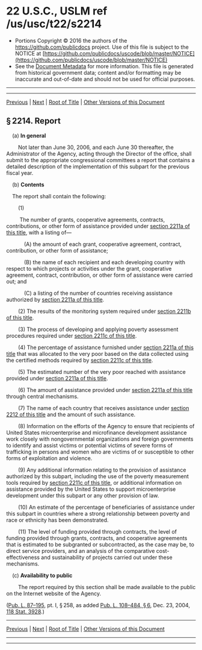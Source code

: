 ---
---

# 22 U.S.C., USLM ref /us/usc/t22/s2214

* Portions Copyright © 2016 the authors of the https://github.com/publicdocs project.
  Use of this file is subject to the NOTICE at [https://github.com/publicdocs/uscode/blob/master/NOTICE](https://github.com/publicdocs/uscode/blob/master/NOTICE)
* See the [Document Metadata](././../../../../../../../..//README.md) for more information.
  This file is generated from historical government data; content and/or formatting may be inaccurate and out-of-date and should not be used for official purposes.

----------
----------

[Previous](./../../../../../../../..//us/usc/t22/ch32/schI/ptII/sptvi/dD/m__us_usc_t22_ch32_schI_ptII_sptvi_dD.md) | [Next](./../../../../../../../..//us/usc/t22/ch32/schI/ptII/sptvi/dD/m__us_usc_t22_s2214a.md) | [Root of Title](./../../../../../../../../) | [Other Versions of this Document](https://publicdocs.github.io/go/links?ns=uslm&ref=%2Fus%2Fusc%2Ft22%2Fs2214)

## § 2214. Report

    (a) __In general__ 

        Not later than June 30, 2006, and each June 30 thereafter, the Administrator of the Agency, acting through the Director of the office, shall submit to the appropriate congressional committees a report that contains a detailed description of the implementation of this subpart for the previous fiscal year.

    (b) __Contents__ 

    The report shall contain the following:

        (1)

         The number of grants, cooperative agreements, contracts, contributions, or other form of assistance provided under [section 2211a of this title][/us/usc/t22/s2211a], with a listing of—

            (A) the amount of each grant, cooperative agreement, contract, contribution, or other form of assistance;

            (B) the name of each recipient and each developing country with respect to which projects or activities under the grant, cooperative agreement, contract, contribution, or other form of assistance were carried out; and

            (C) a listing of the number of countries receiving assistance authorized by [section 2211a of this title][/us/usc/t22/s2211a].

        (2) The results of the monitoring system required under [section 2211b of this title][/us/usc/t22/s2211b].

        (3) The process of developing and applying poverty assessment procedures required under [section 2211c of this title][/us/usc/t22/s2211c].

        (4) The percentage of assistance furnished under [section 2211a of this title][/us/usc/t22/s2211a] that was allocated to the very poor based on the data collected using the certified methods required by [section 2211c of this title][/us/usc/t22/s2211c].

        (5) The estimated number of the very poor reached with assistance provided under [section 2211a of this title][/us/usc/t22/s2211a].

        (6) The amount of assistance provided under [section 2211a of this title][/us/usc/t22/s2211a] through central mechanisms.

        (7) The name of each country that receives assistance under [section 2212 of this title][/us/usc/t22/s2212] and the amount of such assistance.

        (8) Information on the efforts of the Agency to ensure that recipients of United States microenterprise and microfinance development assistance work closely with nongovernmental organizations and foreign governments to identify and assist victims or potential victims of severe forms of trafficking in persons and women who are victims of or susceptible to other forms of exploitation and violence.

        (9) Any additional information relating to the provision of assistance authorized by this subpart, including the use of the poverty measurement tools required by [section 2211c of this title][/us/usc/t22/s2211c], or additional information on assistance provided by the United States to support microenterprise development under this subpart or any other provision of law.

        (10) An estimate of the percentage of beneficiaries of assistance under this subpart in countries where a strong relationship between poverty and race or ethnicity has been demonstrated.

        (11) The level of funding provided through contracts, the level of funding provided through grants, contracts, and cooperative agreements that is estimated to be subgranted or subcontracted, as the case may be, to direct service providers, and an analysis of the comparative cost-effectiveness and sustainability of projects carried out under these mechanisms.

    (c) __Availability to public__ 

        The report required by this section shall be made available to the public on the Internet website of the Agency.

([Pub. L. 87–195][/us/pl/87/195], pt. I, § 258, as added [Pub. L. 108–484, § 6][/us/pl/108/484/s6], Dec. 23, 2004, [118 Stat. 3928][/us/stat/118/3928].)

----------

[Previous](./../../../../../../../..//us/usc/t22/ch32/schI/ptII/sptvi/dD/m__us_usc_t22_ch32_schI_ptII_sptvi_dD.md) | [Next](./../../../../../../../..//us/usc/t22/ch32/schI/ptII/sptvi/dD/m__us_usc_t22_s2214a.md) | [Root of Title](./../../../../../../../../) | [Other Versions of this Document](https://publicdocs.github.io/go/links?ns=uslm&ref=%2Fus%2Fusc%2Ft22%2Fs2214)

----------
----------

[/us/usc/t22/s2211a]: https://publicdocs.github.io/go/links?ns=uslm&ref=%2Fus%2Fusc%2Ft22%2Fs2211a
[/us/usc/t22/s2211a]: https://publicdocs.github.io/go/links?ns=uslm&ref=%2Fus%2Fusc%2Ft22%2Fs2211a
[/us/usc/t22/s2211b]: https://publicdocs.github.io/go/links?ns=uslm&ref=%2Fus%2Fusc%2Ft22%2Fs2211b
[/us/usc/t22/s2211c]: https://publicdocs.github.io/go/links?ns=uslm&ref=%2Fus%2Fusc%2Ft22%2Fs2211c
[/us/usc/t22/s2211a]: https://publicdocs.github.io/go/links?ns=uslm&ref=%2Fus%2Fusc%2Ft22%2Fs2211a
[/us/usc/t22/s2211c]: https://publicdocs.github.io/go/links?ns=uslm&ref=%2Fus%2Fusc%2Ft22%2Fs2211c
[/us/usc/t22/s2211a]: https://publicdocs.github.io/go/links?ns=uslm&ref=%2Fus%2Fusc%2Ft22%2Fs2211a
[/us/usc/t22/s2211a]: https://publicdocs.github.io/go/links?ns=uslm&ref=%2Fus%2Fusc%2Ft22%2Fs2211a
[/us/usc/t22/s2212]: https://publicdocs.github.io/go/links?ns=uslm&ref=%2Fus%2Fusc%2Ft22%2Fs2212
[/us/usc/t22/s2211c]: https://publicdocs.github.io/go/links?ns=uslm&ref=%2Fus%2Fusc%2Ft22%2Fs2211c
[/us/pl/87/195]: https://publicdocs.github.io/go/links?ns=uslm&ref=%2Fus%2Fpl%2F87%2F195
[/us/pl/108/484/s6]: https://publicdocs.github.io/go/links?ns=uslm&ref=%2Fus%2Fpl%2F108%2F484%2Fs6
[/us/stat/118/3928]: https://publicdocs.github.io/go/links?ns=uslm&ref=%2Fus%2Fstat%2F118%2F3928


